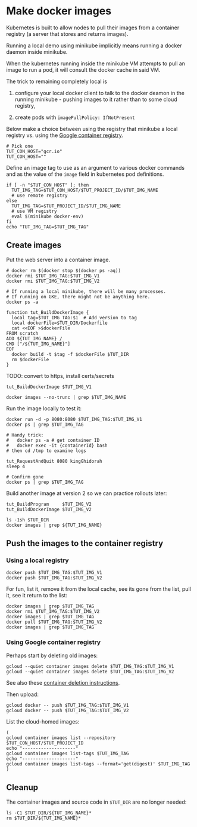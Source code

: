 # Make docker images

Kubernetes is built to allow nodes to pull their images
from a container registry (a server that stores and
returns images).

[Google container registry]: http://gcr.io

Running a local demo using minikube
implicitly means running a docker daemon inside minikube.

When the kubernetes running inside the minikube VM
attempts to pull an image to run a pod, it will consult
the docker cache in said VM.

The trick to remaining completely local is

 1. configure your local docker client to talk to the
    docker deamon in the running minikube - pushing
    images to it rather than to some cloud registry,

 2. create pods with `imagePullPolicy: IfNotPresent`

Below make a choice between using the registry that
minikube a local registry vs. using the [Google
container registry].


<!-- @defineRegistryContainerHostEnvVar -->
```
# Pick one
TUT_CON_HOST="gcr.io"
TUT_CON_HOST=""
```

Define an image tag to use as an argument to various
docker commands and as the value of the `image` field
in kubernetes pod definitions.

<!-- @defineImageTag -->
```
if [ -n "$TUT_CON_HOST" ]; then
  TUT_IMG_TAG=$TUT_CON_HOST/$TUT_PROJECT_ID/$TUT_IMG_NAME
  # use remote registry
else
  TUT_IMG_TAG=$TUT_PROJECT_ID/$TUT_IMG_NAME
  # use VM registry
  eval $(minikube docker-env)
fi
echo "TUT_IMG_TAG=$TUT_IMG_TAG"
```

<!-- maybe use non-VM but local registry via `minikube start --insecure-registry` -->

## Create images

Put the web server into a container image.

<!-- @removeAllLocalDockerImages -->
```
# docker rm $(docker stop $(docker ps -aq))
docker rmi $TUT_IMG_TAG:$TUT_IMG_V1
docker rmi $TUT_IMG_TAG:$TUT_IMG_V2
```

<!-- @peekAtCurrentlyRunningContainers -->
```
# If running a local minikube, there will be many processes.
# If running on GKE, there might not be anything here.
docker ps -a
```

<!-- @defineFunctionToCreateDockerImage -->
```
function tut_BuildDockerImage {
  local tag=$TUT_IMG_TAG:$1  # Add version to tag
  local dockerFile=$TUT_DIR/Dockerfile
  cat <<EOF >$dockerFile
FROM scratch
ADD ${TUT_IMG_NAME} /
CMD ["/${TUT_IMG_NAME}"]
EOF
  docker build -t $tag -f $dockerFile $TUT_DIR
  rm $dockerFile
}
```

TODO: convert to https, install certs/secrets

<!-- @createDockerImageVersion1 -->
```
tut_BuildDockerImage $TUT_IMG_V1
```

<!-- @listRelevantImages -->
```
docker images --no-trunc | grep $TUT_IMG_NAME
```

Run the image locally to test it:

<!-- @runDockerImage -->
```
docker run -d -p 8080:8080 $TUT_IMG_TAG:$TUT_IMG_V1
docker ps | grep $TUT_IMG_TAG

# Handy trick:
#   docker ps -a # get container ID
#   docker exec -it {containerId} bash
# then cd /tmp to examine logs

tut_RequestAndQuit 8080 kingGhidorah
sleep 4

# Confirm gone
docker ps | grep $TUT_IMG_TAG
```

Build another image at version 2
so we can practice rollouts later:

<!-- @buildVersion2 -->
```
tut_BuildProgram     $TUT_IMG_V2
tut_BuildDockerImage $TUT_IMG_V2
```

<!-- @confirmLocalDockerCache -->
```
ls -1sh $TUT_DIR
docker images | grep ${TUT_IMG_NAME}
```


## Push the images to the container registry


### Using a local registry

<!--


Flag `-p` publishes the container port (5000 in this case) to the host.
Optionally add flag `--restart always` if it crashes for some reason.
The `--name` flag assignes the name, and `registry:2` is the
[container's tag](https://hub.docker.com/_/registry/).


```
docker run -d -p 5000:5000 --name registry registry:2
# Stop it with: docker stop registry
```
-->

<!-- @pushToLocalRegistry -->
```
docker push $TUT_IMG_TAG:$TUT_IMG_V1
docker push $TUT_IMG_TAG:$TUT_IMG_V2
```

For fun, list it, remove it from the local cache, see its gone from the list,
pull it, see it return to the list:

<!-- @listDeleteListPullList -->
```
docker images | grep $TUT_IMG_TAG
docker rmi $TUT_IMG_TAG:$TUT_IMG_V2
docker images | grep $TUT_IMG_TAG
docker pull $TUT_IMG_TAG:$TUT_IMG_V2
docker images | grep $TUT_IMG_TAG
```

### Using Google container registry

Perhaps start by deleting old images:

<!-- @deleteImages -->
```
gcloud --quiet container images delete $TUT_IMG_TAG:$TUT_IMG_V1
gcloud --quiet container images delete $TUT_IMG_TAG:$TUT_IMG_V2
```

See also these [container deletion instructions].

[container deletion instructions]: https://cloud.google.com/container-registry/docs/quickstart


Then upload:

<!-- @uploadImages -->
```
gcloud docker -- push $TUT_IMG_TAG:$TUT_IMG_V1
gcloud docker -- push $TUT_IMG_TAG:$TUT_IMG_V2
```


List the cloud-homed images:

<!-- @listImages -->
```
(
gcloud container images list --repository $TUT_CON_HOST/$TUT_PROJECT_ID
echo "--------------------"
gcloud container images list-tags $TUT_IMG_TAG
echo "--------------------"
gcloud container images list-tags --format='get(digest)' $TUT_IMG_TAG
)
```

## Cleanup

The container images and source code in `$TUT_DIR` are no longer needed:

<!-- @lsTutDir -->
```
ls -C1 $TUT_DIR/${TUT_IMG_NAME}*
rm $TUT_DIR/${TUT_IMG_NAME}*
```

